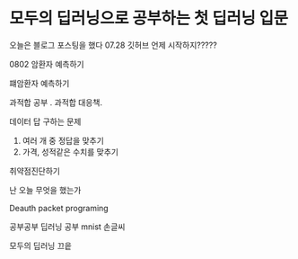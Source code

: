 <h1> 모두의 딥러닝으로 공부하는 첫 딥러닝 입문</h1>

오늘은 블로그 포스팅을 했다 07.28
깃허브 언제 시작하지?????

0802 암환자 예측하기

퍠암환자 예측하기

과적합 공부
.
과적합 대응책.

데이터 답 구하는 문제
1. 여러 개 중 정답을 맞추기
2. 가격, 성적같은 수치를 맞추기

취약점진단하기

난 오늘 무엇을 했는가

Deauth packet programing

공부공부 딥러닝 공부 mnist 손글씨

모두의 딥러닝 끄읕
